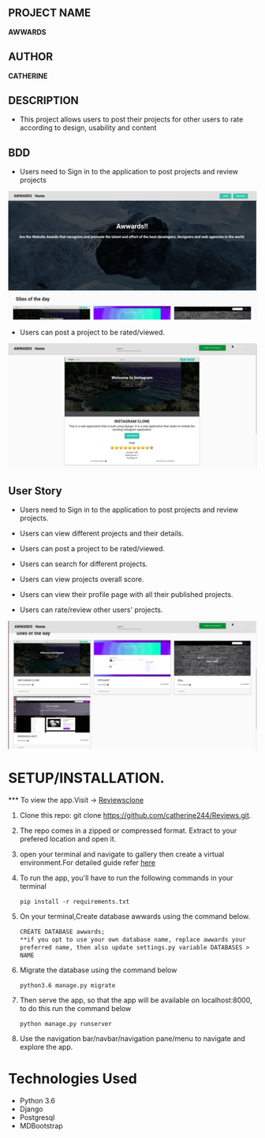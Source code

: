## PROJECT NAME 
**AWWARDS**


## AUTHOR 
**CATHERINE**

## DESCRIPTION
- This project allows users to post their projects for other users to rate according to design, usability and content 



## BDD 
- Users need to Sign in to the application to post projects and review projects

![alt text](Login.png)




- Users can post a project to be rated/viewed.

![alt text](rate.png)


## User Story

- Users need to Sign in to the application to post projects and review projects.

- Users can view different projects and their details. 

- Users can post a project to be rated/viewed.

- Users can search for different projects.

-  Users can view projects overall score. 

-  Users can view their profile page with all their published projects. 

-  Users can rate/review other users' projects.

![alt text](projects.png)



# **SETUP/INSTALLATION.**

*** To view the app.Visit -> [Reviewsclone](https://github.com/catherine244/Reviews)

1. Clone this repo: git clone https://github.com/catherine244/Reviews.git.
2. The repo comes in a zipped or compressed format. Extract to your prefered location and open it.
3. open your terminal and navigate to gallery then create a virtual environment.For detailed guide refer  [here](https://packaging.python.org/guides/installing-using-pip-and-virtualenv/)
3. To run the app, you'll have to run the following commands in your terminal
    
    
       pip install -r requirements.txt
4. On your terminal,Create database awwards using the command below.


       CREATE DATABASE awwards; 
       **if you opt to use your own database name, replace awwards your preferred name, then also update settings.py variable DATABASES > NAME

5. Migrate the database using the command below


       python3.6 manage.py migrate
6. Then serve the app, so that the app will be available on localhost:8000, to do this run the command below


       python manage.py runserver
7. Use the navigation bar/navbar/navigation pane/menu to navigate and explore the app.


# Technologies Used

* Python 3.6
* Django
* Postgresql
* MDBootstrap